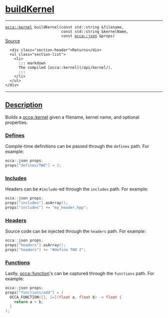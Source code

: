 
<h1 id="build-kernel">
 <a href="#/api/device/buildKernel" class="anchor">
   <span>buildKernel</span>
  </a>
</h1>

<div class="signature">
  <hr>

  
  <div class="definition-container">
    <div class="definition">
      <code><a href="#/api/kernel/">occa::kernel</a> buildKernel(<span class="token keyword">const</span> <span class="token keyword">std::string</span> &filename,
                         <span class="token keyword">const</span> <span class="token keyword">std::string</span> &kernelName,
                         <span class="token keyword">const</span> <a href="#/api/json/">occa::json</a> &props)</code>
      <div class="flex-spacing"></div>
      <a href="https://github.com/libocca/occa/blob/1202d27b/include/occa/core/device.hpp#L503" target="_blank">Source</a>
    </div>
    <div class="description">

      <div class="section-header">Returns</div>
      <ul class="section-list">
        <li>
          ::: markdown
          The compiled [occa::kernel](/api/kernel/).
          :::
        </li>
      </ul>
    </div>

  </div>


  <hr>
</div>


<h2 id="description">
 <a href="#/api/device/buildKernel?id=description" class="anchor">
   <span>Description</span>
  </a>
</h2>

Builds a [occa::kernel](/api/kernel/) given a filename, kernel name, and optional properties.

<h3 id="defines">
 <a href="#/api/device/buildKernel?id=defines" class="anchor">
   <span>Defines</span>
  </a>
</h3>

Compile-time definitions can be passed through the `defines` path.
For example:

```cpp
occa::json props;
props["defines/TWO"] = 2;
```

<h3 id="includes">
 <a href="#/api/device/buildKernel?id=includes" class="anchor">
   <span>Includes</span>
  </a>
</h3>

Headers can be `#include`-ed through the `includes` path.
For example:

```cpp
occa::json props;
props["includes"].asArray();
props["includes"] += "my_header.hpp";
```

<h3 id="headers">
 <a href="#/api/device/buildKernel?id=headers" class="anchor">
   <span>Headers</span>
  </a>
</h3>

Source code can be injected through the `headers` path.
For example:

```cpp
occa::json props;
props["headers"].asArray();
props["headers"] += "#define TWO 2";
```

<h3 id="functions">
 <a href="#/api/device/buildKernel?id=functions" class="anchor">
   <span>Functions</span>
  </a>
</h3>

Lastly, [occa::function](/api/function)'s can be captured through the `functions` path.
For example:

```cpp
occa::json props;
props["functions/add"] = (
  OCCA_FUNCTION({}, [=](float a, float b) -> float {
    return a + b;
  }
);
```
